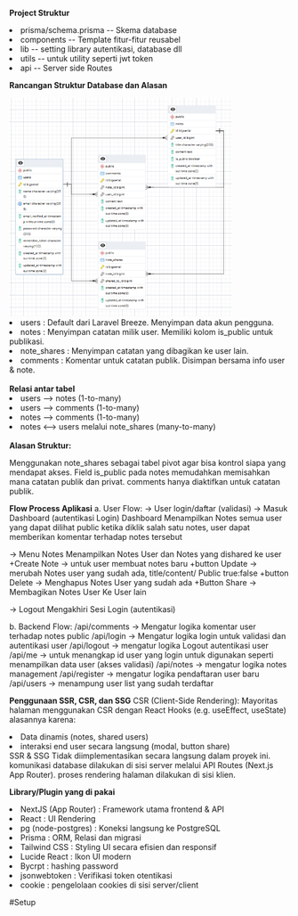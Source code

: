 <b>Project Struktur</b>

<li>prisma/schema.prisma -- Skema database</li>
<li>components -- Template fitur-fitur reusabel</li>
<li>lib -- setting library autentikasi, database dll</li>
<li>utils -- untuk utility seperti jwt token</li>
<li>api -- Server side Routes</li>

<b>Rancangan Struktur Database dan Alasan</b>

<img src="https://github.com/willieson/note-taking-app-Laravel/blob/main/ERD_Database.png" width = "400"/>

<li>users : Default dari Laravel Breeze. Menyimpan data akun pengguna.</li>
<li>notes : Menyimpan catatan milik user. Memiliki kolom is_public untuk publikasi.</li>
<li>note_shares : Menyimpan catatan yang dibagikan ke user lain.</li>
<li>comments : Komentar untuk catatan publik. Disimpan bersama info user & note.</li>
</br>
<b>Relasi antar tabel</b>

<li>users ⟶ notes (1-to-many)</li>
<li>users ⟶ comments (1-to-many)</li>
<li>notes ⟶ comments (1-to-many)</li>
<li>notes ⟷ users melalui note_shares (many-to-many)</li>
</br>
<b>Alasan Struktur:</b>
 <p>   Menggunakan note_shares sebagai tabel pivot agar bisa kontrol siapa yang mendapat akses.
    Field is_public pada notes memudahkan memisahkan mana catatan publik dan privat.
    comments hanya diaktifkan untuk catatan publik.</p>

<b>Flow Process Aplikasi</b>
a. User Flow:
-> User login/daftar (validasi)
-> Masuk Dashboard (autentikasi Login)
Dashboard Menampilkan Notes semua user yang dapat dilihat public
ketika diklik salah satu notes, user dapat memberikan komentar terhadap notes tersebut

-> Menu Notes
Menampilkan Notes User dan Notes yang dishared ke user
+Create Note -> untuk user membuat notes baru
+button Update -> merubah Notes user yang sudah ada, title/content/ Public true:false
+button Delete -> Menghapus Notes User yang sudah ada
+Button Share -> Membagikan Notes User Ke User lain

-> Logout
Mengakhiri Sesi Login (autentikasi)

b. Backend Flow:
/api/comments -> Mengatur logika komentar user terhadap notes public
/api/login -> Mengatur logika login untuk validasi dan autentikasi user
/api/logout -> mengatur logika Logout autentikasi user
/api/me -> untuk menangkap id user yang login untuk digunakan seperti menampilkan data user (akses validasi)
/api/notes -> mengatur logika notes management
/api/register -> mengatur logika pendaftaran user baru
/api/users -> menampung user list yang sudah terdaftar

<b>Penggunaan SSR, CSR, dan SSG</b>
CSR (Client-Side Rendering): Mayoritas halaman menggunakan CSR dengan React Hooks (e.g. useEffect, useState) alasannya karena:

<li>Data dinamis (notes, shared users)</li>
<li>interaksi end user secara langsung (modal, button share)</li>
SSR & SSG Tidak diimplementasikan secara langsung dalam proyek ini. 
komunikasi database dilakukan di sisi server melalui API Routes (Next.js App Router).
proses rendering halaman dilakukan di sisi klien.

<b>Library/Plugin yang di pakai</b>

<li>NextJS (App Router) : Framework utama frontend & API</li>
<li>React : UI Rendering</li>
<li>pg (node-postgres) : Koneksi langsung ke PostgreSQL</li>
<li>Prisma : ORM, Relasi dan migrasi</li>
<li>Tailwind CSS : Styling UI secara efisien dan responsif</li>
<li>Lucide React : 	Ikon UI modern</li>
<li>Bycrpt :  hashing password</li>
<li>jsonwebtoken : Verifikasi token otentikasi</li>
<li>cookie : pengelolaan cookies di sisi server/client</li>

#Setup
